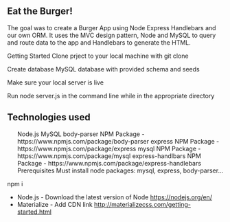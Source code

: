 <h2>Eat the Burger!</h2>
The goal was to create a Burger App using Node Express Handlebars and our own ORM. It uses the MVC design pattern, Node and MySQL to query and route data to the app and Handlebars to generate the HTML.

Getting Started
Clone prject to your local machine with git clone

Create database MySQL database with provided schema and seeds

Make sure your local server is live

Run node server.js in the command line while in the appropriate directory

<h2>Technologies used</h2>
<ul>Node.js
MySQL
body-parser NPM Package - https://www.npmjs.com/package/body-parser
express NPM Package - https://www.npmjs.com/package/express
mysql NPM Package - https://www.npmjs.com/package/mysql
express-handlbars NPM Package - https://www.npmjs.com/package/express-handlebars
Prerequisites
Must install node packages: mysql, express, body-parser...
  </ul>

npm i
- Node.js - Download the latest version of Node https://nodejs.org/en/
- Materialize - Add CDN link http://materializecss.com/getting-started.html
